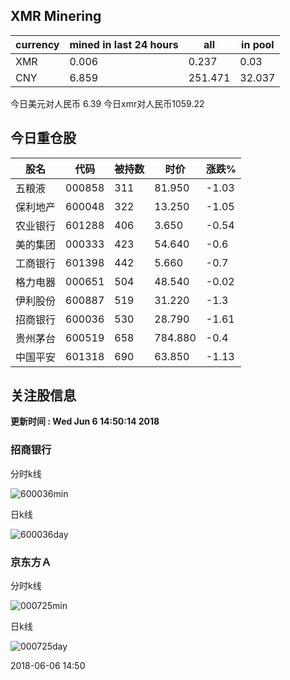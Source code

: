 ## XMR Minering

|currency|mined in last 24 hours|all|in pool|
|---|---|---|---|
|XMR|0.006|0.237|0.03|
|CNY|6.859|251.471|32.037|

今日美元对人民币 6.39	今日xmr对人民币1059.22


## 今日重仓股 

|股名|代码|被持数|时价|涨跌%|
|---|---|---|---|---|
|五粮液|000858|311|81.950|-1.03|
|保利地产|600048|322|13.250|-1.05|
|农业银行|601288|406|3.650|-0.54|
|美的集团|000333|423|54.640|-0.6|
|工商银行|601398|442|5.660|-0.7|
|格力电器|000651|504|48.540|-0.02|
|伊利股份|600887|519|31.220|-1.3|
|招商银行|600036|530|28.790|-1.61|
|贵州茅台|600519|658|784.880|-0.4|
|中国平安|601318|690|63.850|-1.13|

## 关注股信息
**更新时间 : Wed Jun  6 14:50:14 2018**
### 招商银行 
分时k线

![600036min](http://image.sinajs.cn/newchart/min/n/sh600036.gif)

日k线

![600036day](http://image.sinajs.cn/newchart/daily/n/sh600036.gif)

### 京东方Ａ 
分时k线

![000725min](http://image.sinajs.cn/newchart/min/n/sz000725.gif)

日k线

![000725day](http://image.sinajs.cn/newchart/daily/n/sz000725.gif)

2018-06-06 14:50